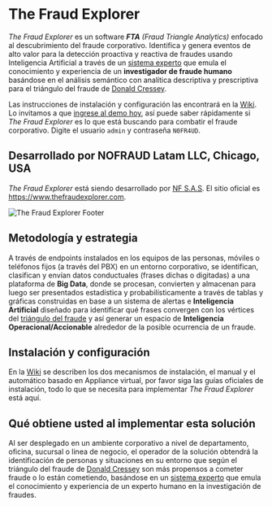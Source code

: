 # The Fraud Explorer

*The Fraud Explorer* es un software _**FTA** (Fraud Triangle Analytics)_ enfocado al descubrimiento del fraude corporativo. Identifica y genera eventos de alto valor para la detección proactiva y reactiva de fraudes usando Inteligencia Artificial a través de un [sistema experto](https://en.wikipedia.org/wiki/Expert_system) que emula el conocimiento y experiencia de un **investigador de fraude humano** basándose en el análisis semántico con analítica descriptiva y prescriptiva para el triángulo del fraude de [Donald Cressey](https://en.wikipedia.org/wiki/Donald_Cressey). 

Las instrucciones de instalación y configuración las encontrará en la [Wiki](https://github.com/nfsecurity/the-fraud-explorer/wiki). Lo invitamos a que [ingrese al demo hoy](https://demo.thefraudexplorer.com), así puede saber rápidamente si *The Fraud Explorer* es lo que está buscando para combatir el fraude corporativo. Digite el usuario ```admin``` y contraseña ```N0FR4UD```. 

## Desarrollado por NOFRAUD Latam LLC, Chicago, USA

*The Fraud Explorer* está siendo desarrollado por [NF S.A.S](https://www.nofraud.la). El sitio oficial es https://www.thefraudexplorer.com.

![The Fraud Explorer Footer](https://www.thefraudexplorer.com/img/mainPicture.png)

## Metodología y estrategia

A través de endpoints instalados en los equipos de las personas, móviles o teléfonos fijos (a través del PBX) en un entorno corporativo, se identifican, clasifican y envían datos conductuales (frases dichas o digitadas) a una plataforma de **Big Data**, donde se procesan, convierten y almacenan para luego ser presentados estadística y probabilísticamente a través de tablas y gráficas construidas en base a un sistema de alertas e **Inteligencia Artificial** diseñado para identificar qué frases convergen con los vértices del [triángulo del fraude](http://www.acfe.com/fraud-triangle.aspx) y así generar un espacio de **Inteligencia Operacional/Accionable** alrededor de la posible ocurrencia de un fraude.

## Instalación y configuración

En la [Wiki](https://github.com/nfsecurity/the-fraud-explorer/wiki) se describen los dos mecanismos de instalación, el manual y el automático basado en Appliance virtual, por favor siga las guías oficiales de instalación, todo lo que se necesita para implementar *The Fraud Explorer* está aquí.

## Qué obtiene usted al implementar esta solución

Al ser desplegado en un ambiente corporativo a nivel de departamento, oficina, sucursal o linea de negocio, el operador de la solución obtendrá la identificación de personas y situaciones en su entorno que según el triángulo del fraude de [Donald Cressey](https://en.wikipedia.org/wiki/Donald_Cressey) son más propensos a cometer fraude o lo están cometiendo, basándose en un [sistema experto](https://en.wikipedia.org/wiki/Expert_system) que emula el conocimiento y experiencia de un experto humano en la investigación de fraudes.

